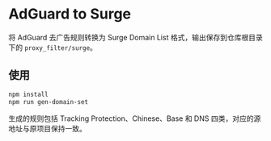 # AdGuard to Surge

将 AdGuard 去广告规则转换为 Surge Domain List 格式，输出保存到仓库根目录下的 `proxy_filter/surge`。

## 使用

```bash
npm install
npm run gen-domain-set
```

生成的规则包括 Tracking Protection、Chinese、Base 和 DNS 四类，对应的源地址与原项目保持一致。
